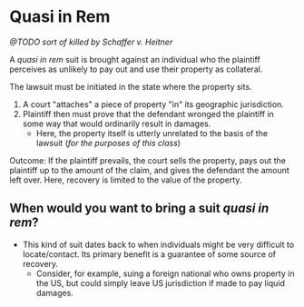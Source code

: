 # Quasi in Rem

*@TODO sort of killed by Schaffer v. Heitner*

A *quasi in rem* suit is brought against an individual who the plaintiff perceives as unlikely to pay out and use their property as collateral.

The lawsuit must be initiated in the state where the property sits.

1. A court "attaches" a piece of property "in" its geographic jurisdiction.
2. Plaintiff then must prove that the defendant wronged the plaintiff in some way that would ordinarily result in damages.
	* Here, the property itself is utterly unrelated to the basis of the lawsuit (*for the purposes of this class*)

Outcome: If the plaintiff prevails, the court sells the property, pays out the plaintiff up to the amount of the claim, and gives the defendant the amount left over. Here, recovery is limited to the value of the property.

## When would you want to bring a suit *quasi in rem*?

* This kind of suit dates back to when individuals might be very difficult to locate/contact. Its primary benefit is a guarantee of some source of recovery.
	* Consider, for example, suing a foreign national who owns property in the US, but could simply leave US jurisdiction if made to pay liquid damages.